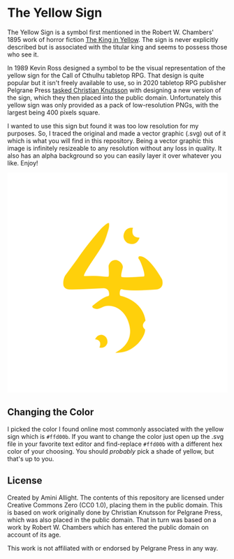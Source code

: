 # The Yellow Sign

The Yellow Sign is a symbol first mentioned in the Robert W. Chambers' 1895 work of horror fiction [The King in Yellow](https://www.gutenberg.org/files/8492/8492-h/8492-h.htm). The sign is never explicitly described but is associated with the titular king and seems to possess those who see it.

In 1989 Kevin Ross designed a symbol to be the visual representation of the yellow sign for the Call of Cthulhu tabletop RPG. That design is quite popular but it isn't freely available to use, so in 2020 tabletop RPG publisher Pelgrane Press [tasked Christian Knutsson](https://pelgranepress.com/2020/02/06/our-yellow-sign-is-your-yellow-sign/) with designing a new version of the sign, which they then placed into the public domain. Unfortunately this yellow sign was only provided as a pack of low-resolution PNGs, with the largest being 400 pixels square.

I wanted to use this sign but found it was too low resolution for my purposes. So, I traced the original and made a vector graphic (.svg) out of it which is what you will find in this repository. Being a vector graphic this image is infinitely resizeable to any resolution without any loss in quality. It also has an alpha background so you can easily layer it over whatever you like. Enjoy!

<img src="the-yellow-sign.svg" width="512"/>

## Changing the Color

I picked the color I found online most commonly associated with the yellow sign which is `#ffd00b`. If you want to change the color just open up the .svg file in your favorite text editor and find-replace `#ffd00b` with a different hex color of your choosing. You should _probably_ pick a shade of yellow, but that's up to you.

## License

Created by Amini Allight. The contents of this repository are licensed under Creative Commons Zero (CC0 1.0), placing them in the public domain. This is based on work originally done by Christian Knutsson for Pelgrane Press, which was also placed in the public domain. That in turn was based on a work by Robert W. Chambers which has entered the public domain on account of its age.

This work is not affiliated with or endorsed by Pelgrane Press in any way.
